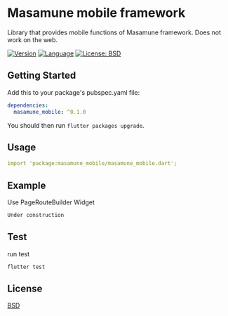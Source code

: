 # Masamune mobile framework

Library that provides mobile functions of Masamune framework.
Does not work on the web.

[![Version](https://img.shields.io/badge/version-0.2.3-blue.svg)](https://mathru.net)
[![Language](https://img.shields.io/badge/language-dart-blue.svg)](https://dart.dev/)
[![License: BSD](https://img.shields.io/badge/license-BSD-purple.svg)](https://opensource.org/licenses/BSD-3-Clause)

## Getting Started

Add this to your package's pubspec.yaml file:
```yaml
dependencies:
  masamune_mobile: ^0.1.0
```
You should then run `flutter packages upgrade`.

## Usage

```yaml
import 'package:masamune_mobile/masamune_mobile.dart';
```

## Example

Use PageRouteBuilder Widget
```dart
Under construction
```

## Test

run test
```bash
flutter test
```

## License

[BSD](LICENSE)